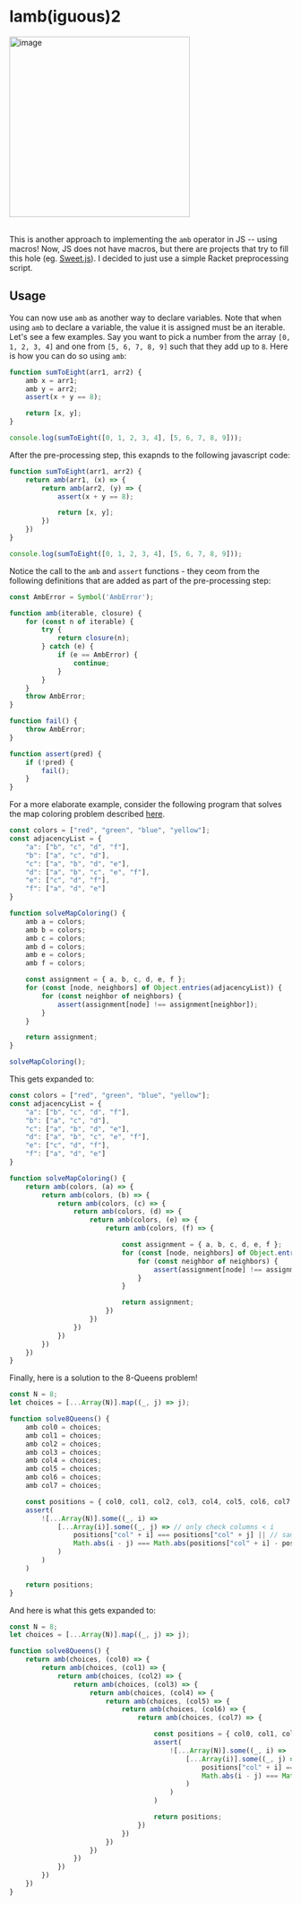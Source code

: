 # lamb(iguous)2

<img width="322" alt="image" src="https://github.com/user-attachments/assets/1e9fa0bb-fd97-446b-a6b7-4b299387e714" />
<br/>
<br/>

This is another approach to implementing the `amb` operator in JS -- using macros! Now, JS does not have macros, but there are projects that try to fill this hole (eg. [Sweet.js](https://www.sweetjs.org)). I decided to just use a simple Racket preprocessing script.

## Usage

You can now use `amb` as another way to declare variables. Note that when using `amb` to declare a variable, the value it is assigned must be an iterable. Let's see a few examples. Say you want to pick a number from the array `[0, 1, 2, 3, 4]` and one from `[5, 6, 7, 8, 9]` such that they add up to `8`. Here is how you can do so using `amb`:
```javascript
function sumToEight(arr1, arr2) {
    amb x = arr1;
    amb y = arr2;
    assert(x + y == 8);

    return [x, y];
}

console.log(sumToEight([0, 1, 2, 3, 4], [5, 6, 7, 8, 9]));
```

After the pre-processing step, this exapnds to the following javascript code:
```javascript
function sumToEight(arr1, arr2) {
    return amb(arr1, (x) => {
        return amb(arr2, (y) => {
            assert(x + y == 8);

            return [x, y];
        })
    })
}

console.log(sumToEight([0, 1, 2, 3, 4], [5, 6, 7, 8, 9]));
```

Notice the call to the `amb` and `assert` functions - they ceom from the following definitions that are added as part of the pre-processing step:
```javascript
const AmbError = Symbol('AmbError');

function amb(iterable, closure) {
    for (const n of iterable) {
        try {
            return closure(n);
        } catch (e) {
            if (e == AmbError) {
                continue;
            }
        }
    }
    throw AmbError;
}

function fail() {
    throw AmbError;
}

function assert(pred) {
    if (!pred) {
        fail();
    }
}
```

For a more elaborate example, consider the following program that solves the map coloring problem described [here](https://www.metalevel.at/prolog/optimization).
```javascript
const colors = ["red", "green", "blue", "yellow"];
const adjacencyList = {
    "a": ["b", "c", "d", "f"],
    "b": ["a", "c", "d"],
    "c": ["a", "b", "d", "e"],
    "d": ["a", "b", "c", "e", "f"],
    "e": ["c", "d", "f"],
    "f": ["a", "d", "e"]
}

function solveMapColoring() {
    amb a = colors;
    amb b = colors;
    amb c = colors;
    amb d = colors;
    amb e = colors;
    amb f = colors;

    const assignment = { a, b, c, d, e, f };
    for (const [node, neighbors] of Object.entries(adjacencyList)) {
        for (const neighbor of neighbors) {
            assert(assignment[node] !== assignment[neighbor]);
        }
    }

    return assignment;
}

solveMapColoring();
```

This gets expanded to:
```javascript
const colors = ["red", "green", "blue", "yellow"];
const adjacencyList = {
    "a": ["b", "c", "d", "f"],
    "b": ["a", "c", "d"],
    "c": ["a", "b", "d", "e"],
    "d": ["a", "b", "c", "e", "f"],
    "e": ["c", "d", "f"],
    "f": ["a", "d", "e"]
}

function solveMapColoring() {
    return amb(colors, (a) => {
        return amb(colors, (b) => {
            return amb(colors, (c) => {
                return amb(colors, (d) => {
                    return amb(colors, (e) => {
                        return amb(colors, (f) => {

                            const assignment = { a, b, c, d, e, f };
                            for (const [node, neighbors] of Object.entries(adjacencyList)) {
                                for (const neighbor of neighbors) {
                                    assert(assignment[node] !== assignment[neighbor]);
                                }
                            }

                            return assignment;
                        })
                    })
                })
            })
        })
    })
}
```

Finally, here is a solution to the 8-Queens problem!

```javascript
const N = 8;
let choices = [...Array(N)].map((_, j) => j);

function solve8Queens() {
    amb col0 = choices;
    amb col1 = choices;
    amb col2 = choices;
    amb col3 = choices;
    amb col4 = choices;
    amb col5 = choices;
    amb col6 = choices;
    amb col7 = choices;

    const positions = { col0, col1, col2, col3, col4, col5, col6, col7 };
    assert(
        ![...Array(N)].some((_, i) =>
            [...Array(i)].some((_, j) => // only check columns < i
                positions["col" + i] === positions["col" + j] || // same row?
                Math.abs(i - j) === Math.abs(positions["col" + i] - positions["col" + j]) // same diagonal?
            )
        )
    )

    return positions;
}
```

And here is what this gets expanded to:
```javascript
const N = 8;
let choices = [...Array(N)].map((_, j) => j);

function solve8Queens() {
    return amb(choices, (col0) => {
        return amb(choices, (col1) => {
            return amb(choices, (col2) => {
                return amb(choices, (col3) => {
                    return amb(choices, (col4) => {
                        return amb(choices, (col5) => {
                            return amb(choices, (col6) => {
                                return amb(choices, (col7) => {

                                    const positions = { col0, col1, col2, col3, col4, col5, col6, col7 };
                                    assert(
                                        ![...Array(N)].some((_, i) =>
                                            [...Array(i)].some((_, j) => // only check columns < i
                                                positions["col" + i] === positions["col" + j] || // same row?
                                                Math.abs(i - j) === Math.abs(positions["col" + i] - positions["col" + j]) // same diagonal?
                                            )
                                        )
                                    )

                                    return positions;
                                })
                            })
                        })
                    })
                })
            })
        })
    })
}
```
